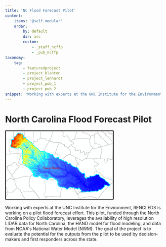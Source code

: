 ```yaml
---
title: 'NC Flood Forecast Pilot'
content:
    items: '@self.modular'
    order:
        by: default
        dir: asc
        custom:
            - _staff_ncffp
            - _pub_ncffp
taxonomy:
    tag:
        - featuredproject
        - project_blanton
        - project_lenhardt
        - project_pub_1
        - project_pub_2
snippet: 'Working with experts at the UNC Institute for the Environment, RENCI EDS is working on a pilot flood forecast effort. This pilot, funded through the North Carolina Policy Collaboratory, leverages the availability of high resolution LIDAR data for North Carolina, the HAND model for flood modeling, and data from NOAAs National Water Model (NWM). The goal of the project is to evaluate the potential for the outputs from the pilot to be used by decision-makers and first responders across the state.'
---
```


# North Carolina Flood Forecast Pilot

![](NeuseBasin.png)<div class="full-width-wrap">Working with experts at the UNC Institute for the Environment, RENCI EDS is working on a pilot flood forecast effort. This pilot, funded through the North Carolina Policy Collaboratory, leverages the availability of high resolution LIDAR data for North Carolina, the HAND model for flood modeling, and data from NOAA's National Water Model (NWM). The goal of the project is to evaluate the potential for the outputs from the pilot to be used by decision-makers and first responders across the state.</div>